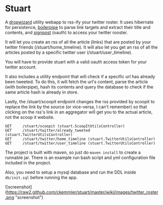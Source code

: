 # Stuart

A [dropwizard](http://dropwizard.codahale.com/) utility webapp to rss-ify your twitter roster. It uses hibernate for persistence, [boilerpipe](https://code.google.com/p/boilerpipe/) to parse link targets and extract their title and contents, and [signpost](https://code.google.com/p/oauth-signpost/) (oauth) to access your twitter rooster.

It will let you create an rss of all the article (links) that are posted by your twitter friends (/stuart/home_timeline). It will also let you get an rss of all the articles posted by a specific twitter user (/stuart/user_timeline).

You will have to provide stuart with a valid oauth access token for your twitter account. 

It also includes a utility endpoint that will check if a specific url has already been tweeted. To do this, it will fetch the url's content, parse the article (with boilerpipe), hash its contents and query the database to check if the same article hash is already in store.

Lastly, the /stuart/scoopit endpoint changes the rss provided by scoopit to replace the link by the source (or vice-versa, I can't remember) so that clicking on the rss's link in an aggregator will get you to the actual article, not the scoop it website.


    GET     /stuart/scoopit (stuart.ScoopItUtilsController)
    GET     /stuart/twitter/already_tweeted (stuart.TwitterUtilsController)
    GET     /stuart/twitter/home_timeline (stuart.TwitterUtilsController)
    GET     /stuart/twitter/user_timeline (stuart.TwitterUtilsController)
    
The project is built with maven, so just do `maven install` to create a runnable jar. There is an example run bash script and yml configuration file included in the project.

Also, you need to setup a mysql database and run the DDL inside `db/init.sql` before running the app. 

![screenshot] (https://raw2.github.com/ckemmler/stuart/master/wiki/images/twitter_roster.png "screenshot")
